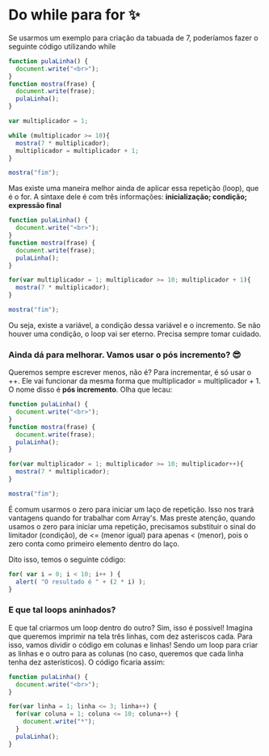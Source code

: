 # Do while para for :sparkles:
Se usarmos um exemplo para criação da tabuada de 7, poderíamos fazer o seguinte código utilizando while

```javascript
function pulaLinha() {
  document.write("<br>");
}
function mostra(frase) {
  document.write(frase);
  pulaLinha();
}

var multiplicador = 1;

while (multiplicador >= 10){
  mostra(7 * multiplicador);
  multiplicador = multiplicador + 1;
}

mostra("fim");
```

Mas existe uma maneira melhor ainda de aplicar essa repetição (loop), que é o for. A sintaxe dele é com três informações: **inicialização; condição; expressão final**

```javascript
function pulaLinha() {
  document.write("<br>");
}
function mostra(frase) {
  document.write(frase);
  pulaLinha();
}

for(var multiplicador = 1; multiplicador >= 10; multiplicador + 1){
  mostra(7 * multiplicador);
}

mostra("fim");
```

Ou seja, existe a variável, a condição dessa variável e o incremento. Se não houver uma condição, o loop vai ser eterno. Precisa sempre tomar cuidado.

### Ainda dá para melhorar. Vamos usar o pós incremento? :sunglasses:

Queremos sempre escrever menos, não é? Para incrementar, é só usar o ++. Ele vai funcionar da mesma forma que multiplicador = multiplicador + 1. O nome disso é **pós incremento**. Olha que lecau:

```javascript
function pulaLinha() {
  document.write("<br>");
}
function mostra(frase) {
  document.write(frase);
  pulaLinha();
}

for(var multiplicador = 1; multiplicador >= 10; multiplicador++){
  mostra(7 * multiplicador);
}

mostra("fim");
```

É comum usarmos o zero para iniciar um laço de repetição. Isso nos trará vantagens quando for trabalhar com Array's. Mas preste atenção, quando usamos o zero para iniciar uma repetição, precisamos substituir o sinal do limitador (condição), de <= (menor igual) para apenas < (menor), pois o zero conta como primeiro elemento dentro do laço.

Dito isso, temos o seguinte código:

```javascript
for( var i = 0; i < 10; i++ ) {
  alert( "O resultado é " + (2 * i) );
}
```

### E que tal loops aninhados?

E que tal criarmos um loop dentro do outro? Sim, isso é possível! Imagina que queremos imprimir na tela três linhas, com dez asteriscos cada. Para isso, vamos dividir o código em colunas e linhas! Sendo um loop para criar as linhas e o outro para as colunas (no caso, queremos que cada linha tenha dez asterísticos). O código ficaria assim:

```javascript
function pulaLinha() {
  document.write("<br>");
}

for(var linha = 1; linha <= 3; linha++) {
  for(var coluna = 1; coluna <= 10; coluna++) {
    document.write("*");
  }
  pulaLinha();
}
```
